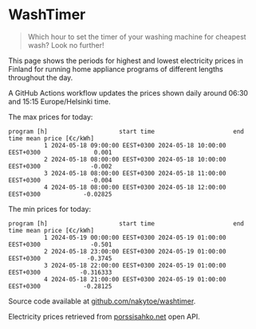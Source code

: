 
# WashTimer

> Which hour to set the timer of your washing machine for cheapest wash? Look no further!

This page shows the periods for highest and lowest electricity prices in Finland 
for running home appliance programs of different lengths throughout the day. 

A GitHub Actions workflow updates the prices shown daily around 06:30 and 15:15 Europe/Helsinki time.

The max prices for today:

	program [h]                    start time                      end time mean price [€c/kWh]
	          1 2024-05-18 09:00:00 EEST+0300 2024-05-18 10:00:00 EEST+0300               0.001
	          2 2024-05-18 08:00:00 EEST+0300 2024-05-18 10:00:00 EEST+0300              -0.002
	          3 2024-05-18 08:00:00 EEST+0300 2024-05-18 11:00:00 EEST+0300              -0.004
	          4 2024-05-18 08:00:00 EEST+0300 2024-05-18 12:00:00 EEST+0300            -0.02825

The min prices for today:

	program [h]                    start time                      end time mean price [€c/kWh]
	          1 2024-05-19 00:00:00 EEST+0300 2024-05-19 01:00:00 EEST+0300              -0.501
	          2 2024-05-18 23:00:00 EEST+0300 2024-05-19 01:00:00 EEST+0300             -0.3745
	          3 2024-05-18 22:00:00 EEST+0300 2024-05-19 01:00:00 EEST+0300           -0.316333
	          4 2024-05-18 21:00:00 EEST+0300 2024-05-19 01:00:00 EEST+0300            -0.28125


Source code available at [github.com/nakytoe/washtimer](https://github.com/nakytoe/washtimer).

Electricity prices retrieved from [porssisahko.net](https://porssisahko.net/api) open API.
